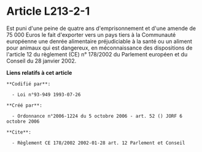 # Article L213-2-1

Est puni d'une peine de quatre ans d'emprisonnement et d'une amende de 75 000 Euros le fait d'exporter vers un pays tiers à
la Communauté européenne une denrée alimentaire préjudiciable à la santé ou un aliment pour animaux qui est dangereux, en
méconnaissance des dispositions de l'article 12 du règlement (CE) n° 178/2002 du Parlement européen et du Conseil du 28
janvier 2002.

**Liens relatifs à cet article**

	**Codifié par**:

	  - Loi n°93-949 1993-07-26

	**Créé par**:

	  - Ordonnance n°2006-1224 du 5 octobre 2006 - art. 52 () JORF 6 octobre 2006

	**Cite**:

	  - Règlement CE 178/2002 2002-01-28 art. 12 Parlement et Conseil
